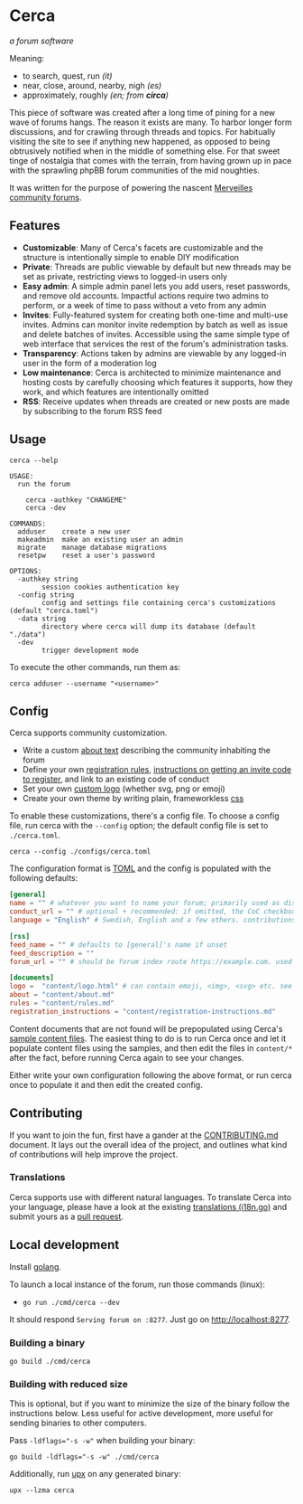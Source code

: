 # Cerca
_a forum software_

Meaning:
* to search, quest, run _(it)_
* near, close, around, nearby, nigh _(es)_
* approximately, roughly _(en; from **circa**)_

This piece of software was created after a long time of pining for a new wave of forums hangs.
The reason it exists are many. To harbor longer form discussions, and for crawling through
threads and topics. For habitually visiting the site to see if anything new happened, as
opposed to being obtrusively notified when in the middle of something else. For that sweet
tinge of nostalgia that comes with the terrain, from having grown up in pace with the sprawling
phpBB forum communities of the mid noughties.

It was written for the purpose of powering the nascent [Merveilles community forums](https://forum.merveilles.town).

## Features

* **Customizable**: Many of Cerca's facets are customizable and the structure is intentionally simple to enable DIY modification
* **Private**: Threads are public viewable by default but new threads may be set as private, restricting views to logged-in users only
* **Easy admin**: A simple admin panel lets you add users, reset passwords, and remove old accounts. Impactful actions require two admins to perform, or a week of time to pass without a veto from any admin
* **Invites**: Fully-featured system for creating both one-time and multi-use invites. Admins can monitor invite redemption by batch as well as issue and delete batches of invites. Accessible using the same simple type of web interface that services the rest of the forum's administration tasks.
* **Transparency**: Actions taken by admins are viewable by any logged-in user in the form of a moderation log
* **Low maintenance**: Cerca is architected to minimize maintenance and hosting costs by carefully choosing which features it supports, how they work, and which features are intentionally omitted
* **RSS**: Receive updates when threads are created or new posts are made by subscribing to the forum RSS feed

## Usage

```
cerca --help

USAGE:
  run the forum

    cerca -authkey "CHANGEME"
    cerca -dev

COMMANDS:
  adduser    create a new user
  makeadmin  make an existing user an admin
  migrate    manage database migrations
  resetpw    reset a user's password

OPTIONS:
  -authkey string
        session cookies authentication key
  -config string
        config and settings file containing cerca's customizations (default "cerca.toml")
  -data string
        directory where cerca will dump its database (default "./data")
  -dev
        trigger development mode
```

To execute the other commands, run them as:

```
cerca adduser --username "<username>"
```

## Config
Cerca supports community customization.

* Write a custom [about text](/defaults/sample-about.md) describing the community inhabiting the forum
* Define your own [registration rules](/defaults/sample-rules.md), [instructions on getting an invite code to register](/defaults/sample-registration-instructions.md), and link to an existing code of conduct
* Set your own [custom logo](/defaults/sample-logo.html) (whether svg, png or emoji)
* Create your own theme by writing plain, frameworkless [css](/html/assets/theme.css)

To enable these customizations, there's a config file. To choose a config file, run cerca with
the `--config` option; the default config file is set to `./cerca.toml`.

```
cerca --config ./configs/cerca.toml
```

The configuration format is [TOML](https://toml.io/en/) and the config is populated with the following
defaults:

```TOML
[general]	
name = "" # whatever you want to name your forum; primarily used as display in tab titles
conduct_url = "" # optional + recommended: if omitted, the CoC checkboxes in /register will be hidden
language = "English" # Swedish, English and a few others. contributions for more translations welcome!

[rss]
feed_name = "" # defaults to [general]'s name if unset
feed_description = ""
forum_url = "" # should be forum index route https://example.com. used to generate post routes for feed, must be set to generate a feed

[documents]
logo =  "content/logo.html" # can contain emoji, <img>, <svg> etc. see defaults/sample-logo.html in repo for instructions
about = "content/about.md"
rules = "content/rules.md"
registration_instructions = "content/registration-instructions.md"
```

Content documents that are not found will be prepopulated using Cerca's [sample content
files](/defaults). The easiest thing to do is to run Cerca once and let it populate content
files using the samples, and then edit the files in `content/*` after the fact, before running
Cerca again to see your changes.

Either write your own configuration following the above format, or run cerca once to populate it and
then edit the created config.

## Contributing
If you want to join the fun, first have a gander at the [CONTRIBUTING.md](/CONTRIBUTING.md)
document. It lays out the overall idea of the project, and outlines what kind of contributions
will help improve the project.

### Translations

Cerca supports use with different natural languages. To translate Cerca into your language, please
have a look at the existing [translations (i18n.go)](/i18n/i18n.go) and submit yours as a
[pull request](https://github.com/cblgh/cerca/compare).

## Local development

Install [golang](https://go.dev/).

To launch a local instance of the forum, run those commands (linux):

- `go run ./cmd/cerca --dev`

It should respond `Serving forum on :8277`. Just go on [http://localhost:8277](http://localhost:8277).

### Building a binary

```
go build ./cmd/cerca
```

### Building with reduced size 
This is optional, but if you want to minimize the size of the binary follow the instructions
below. Less useful for active development, more useful for sending binaries to other computers.

Pass `-ldflags="-s -w"` when building your binary:

```
go build -ldflags="-s -w" ./cmd/cerca
```

Additionally, run [upx](https://upx.github.io) on any generated binary:

```
upx --lzma cerca
```
